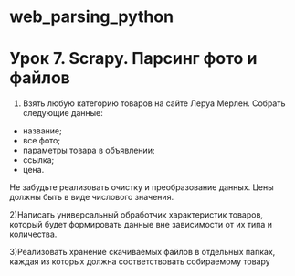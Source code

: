 # web_parsing_python
# Урок 7. Scrapy. Парсинг фото и файлов
1) Взять любую категорию товаров на сайте Леруа Мерлен. Собрать следующие данные:
- название;
- все фото;
- параметры товара в объявлении;
- ссылка;
- цена.

Не забудьте реализовать очистку и преобразование данных. Цены должны быть в виде числового значения.

2)Написать универсальный обработчик характеристик товаров, который будет формировать данные вне зависимости от их типа и количества.

3)Реализовать хранение скачиваемых файлов в отдельных папках, каждая из которых должна соответствовать собираемому товару
